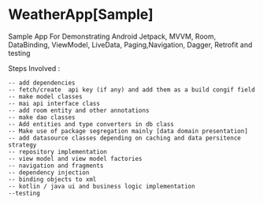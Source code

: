 # WeatherApp[Sample]
Sample App For Demonstrating Android Jetpack, MVVM, Room, DataBinding, ViewModel, LiveData, Paging,Navigation, Dagger, Retrofit and testing

Steps Involved :

    -- add dependencies
    -- fetch/create  api key (if any) and add them as a build congif field
    -- make model classes
    -- mai api interface class
    -- add room entity and other annotations
    -- make dao classes
    -- Add entities and type converters in db class
    -- Make use of package segregation mainly [data domain presentation]
    -- add datasource classes depending on caching and data persitence strategy 
    -- repository implementation 
    -- view model and view model factories 
    -- navigation and fragments 
    -- dependency injection 
    -- binding objects to xml 
    -- kotlin / java ui and business logic implementation 
    --testing 
    


    